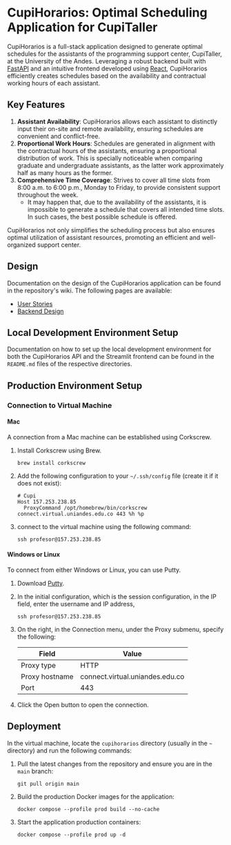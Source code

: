 # CupiHorarios: Optimal Scheduling Application for CupiTaller

CupiHorarios is a full-stack application designed to generate optimal schedules for the assistants of the programming support center, CupiTaller, at the University of the Andes. Leveraging a robust backend built with [FastAPI](https://fastapi.tiangolo.com/) and an intuitive frontend developed using [React](https://react.dev/), CupiHorarios efficiently creates schedules based on the availability and contractual working hours of each assistant.

## Key Features
1. **Assistant Availability**: CupiHorarios allows each assistant to distinctly input their on-site and remote availability, ensuring schedules are convenient and conflict-free.
2. **Proportional Work Hours**: Schedules are generated in alignment with the contractual hours of the assistants, ensuring a proportional distribution of work. This is specially noticeable when comparing graduate and undergraduate assistants, as the latter work approximately half as many hours as the former.
3. **Comprehensive Time Coverage**: Strives to cover all time slots from 8:00 a.m. to 6:00 p.m., Monday to Friday, to provide consistent support throughout the week. 
    - It may happen that, due to the availability of the assistants, it is impossible to generate a schedule that covers all intended time slots. In such cases, the best possible schedule is offered.

CupiHorarios not only simplifies the scheduling process but also ensures optimal utilization of assistant resources, promoting an efficient and well-organized support center.

## Design

Documentation on the design of the CupiHorarios application can be found in the repository's wiki. The following pages are available:

- [User Stories](https://github.com/fedemelo/cupi-horarios/wiki/User-Stories)
- [Backend Design](https://github.com/fedemelo/cupi-horarios/wiki/Backend-Design)


## Local Development Environment Setup

Documentation on how to set up the local development environment for both the CupiHorarios API and the Streamlit frontend can be found in the `README.md` files of the respective directories.

## Production Environment Setup

### Connection to Virtual Machine

#### Mac

A connection from a Mac machine can be established using Corkscrew. 

1. Install Corkscrew using Brew. 

    ```shell
    brew install corkscrew
    ```

2. Add the following configuration to your `~/.ssh/config` file (create it if it does not exist):

    ```shell
    # Cupi
    Host 157.253.238.85
      ProxyCommand /opt/homebrew/bin/corkscrew connect.virtual.uniandes.edu.co 443 %h %p
    ```

3. connect to the virtual machine using the following command:

    ```shell
    ssh profesor@157.253.238.85
    ```

#### Windows or Linux

To connect from either Windows or Linux, you can use Putty. 

1. Download [Putty](http://www.chiark.greenend.org.uk/~sgtatham/putty/download.html).
   
2. In the initial configuration, which is the session configuration, in the IP field, enter the username and IP address,
    ```shell
    ssh profesor@157.253.238.85
    ```
3. On the right, in the Connection menu, under the Proxy submenu, specify the following:
    
    | Field          | Value                           |
    | -------------- | ------------------------------- |
    | Proxy type     | HTTP                            |
    | Proxy hostname | connect.virtual.uniandes.edu.co |
    | Port           | 443                             |

4. Click the Open button to open the connection.


## Deployment

In the virtual machine, locate the `cupihorarios` directory (usually in the `~` directory) and run the following commands:

1. Pull the latest changes from the repository and ensure you are in the `main` branch:

    ```shell
    git pull origin main
    ```

2. Build the production Docker images for the application:

    ```shell
    docker compose --profile prod build --no-cache
    ```

3. Start the application production containers:

    ```shell
    docker compose --profile prod up -d
    ```
    